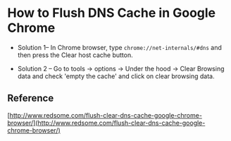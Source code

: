 # How to Flush DNS Cache in Google Chrome

* Solution 1– In Chrome browser, type `chrome://net-internals/#dns` and then press the Clear host cache button.
  
* Solution 2 – Go to tools -> options -> Under the hood -> Clear Browsing data and check 'empty the cache' and click on clear browsing data.

## Reference

[http://www.redsome.com/flush-clear-dns-cache-google-chrome-browser/](http://www.redsome.com/flush-clear-dns-cache-google-chrome-browser/)